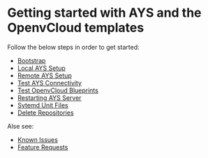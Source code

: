
# Getting started with AYS and the OpenvCloud templates

Follow the below steps in order to get started:
- [Bootstrap](1-bootstrap.md)
- [Local AYS Setup](2-local_ays_setup.md)
- [Remote AYS Setup](2-remote_ays_setup.md)
- [Test AYS Connectivity](3-test_ays_connectivity.md)
- [Test OpenvCloud Blueprints](4-test_ovc_blueprints.md)
- [Restarting AYS Server](5-restart.md)
- [Sytemd Unit Files](6-systemd.md)
- [Delete Repositories](7-delete_repositories.md)

Alse see:
- [Known Issues](8-known_issues.md)
- [Feature Requests](9-feature_requests.md)